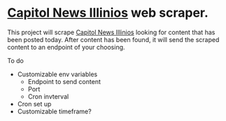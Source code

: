 # [Capitol News Illinios](https://capitolnewsillinois.com/) web scraper. 

This project will scrape [Capitol News Illinios](https://capitolnewsillinois.com/) looking for content that has been posted today. After content has been found, it will send the scraped content to an endpoint of your choosing. 

To do
  - Customizable env variables
    - Endpoint to send content
    - Port
    - Cron invterval
  - Cron set up
  - Customizable timeframe? 

